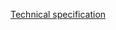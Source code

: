[Technical specification](https://zhukovsd.github.io/java-backend-learning-course/projects/simulation/#map)